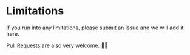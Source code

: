 # Limitations

If you run into any limitations, please [submit an issue](https://github.com/ijsto/keystone-plugins/issues/new) and we will add it here.

[Pull Requests](https://github.com/ijsto/keystone-plugins/pulls) are also very welcome. 🙌🏼
